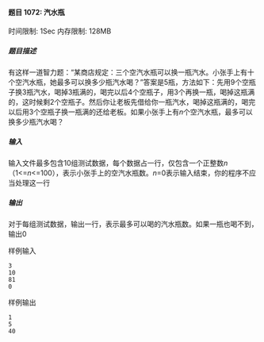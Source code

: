 #### 题目 1072: 汽水瓶

时间限制: 1Sec 内存限制: 128MB

##### 题目描述

有这样一道智力题：“某商店规定：三个空汽水瓶可以换一瓶汽水。小张手上有十个空汽水瓶，她最多可以换多少瓶汽水喝？”答案是5瓶，方法如下：先用9个空瓶子换3瓶汽水，喝掉3瓶满的，喝完以后4个空瓶子，用3个再换一瓶，喝掉这瓶满的，这时候剩2个空瓶子。然后你让老板先借给你一瓶汽水，喝掉这瓶满的，喝完以后用3个空瓶子换一瓶满的还给老板。如果小张手上有*n*个空汽水瓶，最多可以换多少瓶汽水喝？

##### 输入

输入文件最多包含10组测试数据，每个数据占一行，仅包含一个正整数*n*（1<=*n*<=100），表示小张手上的空汽水瓶数。*n*=0表示输入结束，你的程序不应当处理这一行

##### 输出

 对于每组测试数据，输出一行，表示最多可以喝的汽水瓶数。如果一瓶也喝不到，输出0

样例输入

```
3
10
81
0
```

样例输出

```
1
5
40
```